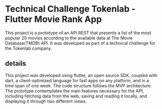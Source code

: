 # Technical Challenge Tokenlab - Flutter Movie Rank App

This project is a prototype of an API REST that presents a list of the most popular 20 movies according to the available data at The Movie Database(TMDB) API. It was developed as part of a technical challenge for the Tokenlab company.

## details

This project was developed using flutter, an open source SDK, coupled with dart, a client-optimized language for fast apps on any platform, and in a time span of one week. The code structure follows the MVP architecture. The prototype contemplates the main features necessary for the API, including fetching data from the web, saving and reading it locally, and displaying it through two different views.
